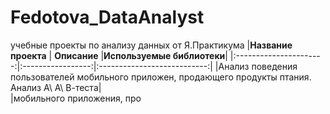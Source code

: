 # Fedotova_DataAnalyst
учебные проекты по анализу данных от Я.Практикума
|**Название проекта**  | **Описание**     |**Используемые библиотеки**|
|:----------------------:|:-----------------:|:---------------------------:|
|Анализ поведения пользователей мобильного приложен, продающего продукты птания. Анализ А\ А\ В-теста|                       
|мобильного приложения, про
